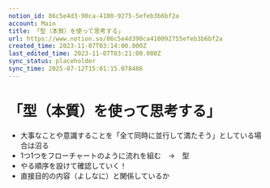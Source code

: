 ```yaml
---
notion_id: 86c5e4d3-90ca-4100-9275-5efeb3b6bf2a
account: Main
title: 「型（本質）を使って思考する」
url: https://www.notion.so/86c5e4d390ca410092755efeb3b6bf2a
created_time: 2023-11-07T03:14:00.000Z
last_edited_time: 2023-11-07T03:21:00.000Z
sync_status: placeholder
sync_time: 2025-07-12T15:01:15.078486
---
```

# 「型（本質）を使って思考する」

- 大事なことや意識することを「全て同時に並行して満たそう」としている場合は沼る
- 1つ1つをフローチャートのように流れを組む　→　型
- やる順序を設けて確認していく！
- 直接目的の内容（よしなに）と関係しているか